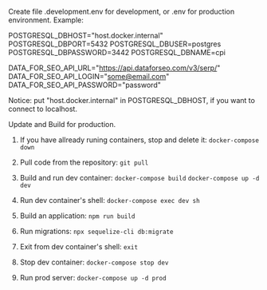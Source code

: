 Create file .development.env for development, or .env for production environment.
Example:

POSTGRESQL_DBHOST="host.docker.internal"
POSTGRESQL_DBPORT=5432
POSTGRESQL_DBUSER=postgres
POSTGRESQL_DBPASSWORD=3442
POSTGRESQL_DBNAME=cpi

DATA_FOR_SEO_API_URL="https://api.dataforseo.com/v3/serp/"
DATA_FOR_SEO_API_LOGIN="some@email.com"
DATA_FOR_SEO_API_PASSWORD="password"

Notice: put "host.docker.internal" in POSTGRESQL_DBHOST, if you want to connect to localhost.

Update and Build for production.

1. If you have allready runing containers, stop and delete it:
   `docker-compose down`

2. Pull code from the repository:
   `git pull`

3. Build and run dev container:
   `docker-compose build`
   `docker-compose up -d dev`

4. Run dev container's shell:
   `docker-compose exec dev sh`

5. Build an application:
   `npm run build`

6. Run migrations:
   `npx sequelize-cli db:migrate`

7. Exit from dev container's shell:
   `exit`

8. Stop dev container:
   `docker-compose stop dev`

9. Run prod server:
   `docker-compose up -d prod`

